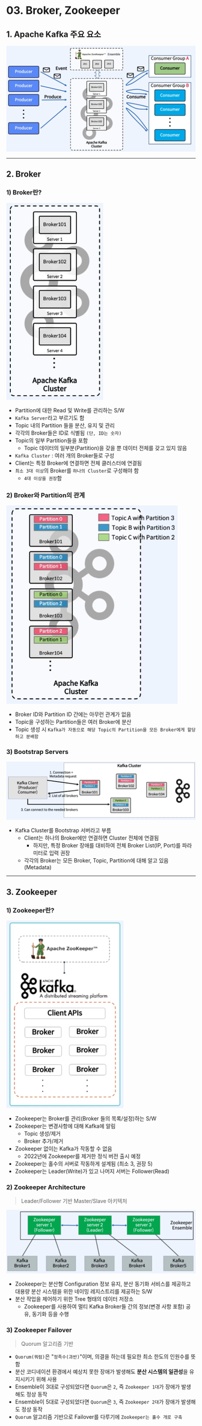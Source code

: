 # 03. Broker, Zookeeper

## 1. Apache Kafka 주요 요소

![Kafka 구성 요소](../img/part1/03_01_Kafka_Cluster.PNG "Kafka 구성 요소")

---

## 2. Broker

### 1) Broker란?

![Broker](../img/part1/03_02_Broker.PNG "Broker")

- Partition에 대한 Read 및 Write를 관리하는 S/W
- `Kafka Server`라고 부르기도 함
- Topic 내의 Partition 들을 분산, 유지 및 관리
- 각각의 Broker들은 ID로 식별됨 `(단, ID는 숫자)`
- Topic의 일부 Partition들을 포함
  - Topic 데이터의 일부분(Partition)을 갖을 뿐 데이터 전체를 갖고 있지 않음
- `Kafka Cluster` : 여러 개의 Broker들로 구성
- Client는 특정 Broker에 연결하면 전체 클러스터에 연결됨
- `최소 3대 이상`의 Broker를 `하나의 Cluster`로 구성해야 함
  - `4대 이상을 권장`함

### 2) Broker와 Partition의 관계

![Broker ID와 Partition ID는 관계 없음](../img/part1/03_03_Broker&Partition.PNG "Broker ID와 Partition ID는 관계 없음")

- Broker ID와 Partition ID 간에는 아무런 관계가 없음
- Topic을 구성하는 Partition들은 여러 Broker에 분산
- Topic 생성 시 `Kafka가 자동으로 해당 Topic의 Partition을 모든 Broker에게 할당하고 분배함`

### 3) Bootstrap Servers

![Client와 Kafka Cluster 연결](../img/part1/03_04_Kafka_Connect.PNG "Client와 Kafka Cluster 연결")

- Kafka Cluster를 Bootstrap 서버라고 부름
  - Client는 하나의 Broker에만 연결하면 Cluster 전체에 연결됨
    - 하지만, 특정 Broker 장애를 대비하여 전체 Broker List(IP, Port)를 파라미터로 입력 권장
  - 각각의 Broker는 모든 Broker, Topic, Partition에 대해 알고 있음(Metadata)

---

## 3. Zookeeper

### 1) Zookeeper란?

![Zookeeper](../img/part1/03_05_Zookeeper.PNG "Zookeeper")

- Zookeeper는 Broker를 관리(Broker 들의 목록/설정)하는 S/W
- Zookeeper는 변경사항에 대해 Kafka에 알림
  - Topic 생성/제거
  - Broker 추가/제거
- Zookeeper 없이는 Kafka가 작동할 수 없음
  - 2022년에 Zookeeper를 제거한 정식 버전 출시 예정
- Zookeeper는 홀수의 서버로 작동하게 설계됨 (최소 3, 권장 5)
- Zookeeper는 Leader(Write)가 있고 나머지 서버는 Follower(Read)

### 2) Zookeeper Architecture

> Leader/Follower 기반 Master/Slave 아키텍처

![Zookeeper Ensemble](../img/part1/03_06_Zookeeper_Ensemble.PNG "Zookeeper Ensemble")

- Zookeeper는 분산형 Configuration 정보 유지, 분산 동기화 서비스를 제공하고 대용량 분산 시스템을 위한 네이밍 레지스트리를 제공하는 S/W
- 분산 작업을 제어하기 위한 Tree 형태의 데이터 저장소
  - Zookeeper를 사용하여 멀티 Kafka Broker들 간의 정보(변경 사항 포함) 공유, 동기화 등을 수행

### 3) Zookeeper Failover

> Quorum 알고리즘 기반

- `Quorum(쿼럼)`은 "`정족수(과반)`"이며, 의결을 하는데 필요한 최소 한도의 인원수를 뜻함
- 분산 코디네이션 환경에서 예상치 못한 장애가 발생해도 **분산 시스템의 일관성**을 유지시키기 위해 사용
- Ensemble이 3대로 구성되었다면 `Quorum`은 `2`, 즉 `Zookeeper 1대`가 장애가 발생해도 정상 동작
- Ensemble이 5대로 구성되었다면 `Quorum`은 `3`, 즉 `Zookeeper 2대`가 장애가 발생해도 정상 동작
- `Quorum` 알고리즘 기반으로 Failover를 다루기에 `Zookeeper는 홀수 개로 구축`
